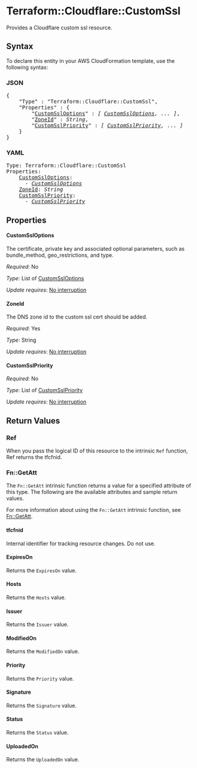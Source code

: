# Terraform::Cloudflare::CustomSsl

Provides a Cloudflare custom ssl resource.

## Syntax

To declare this entity in your AWS CloudFormation template, use the following syntax:

### JSON

<pre>
{
    "Type" : "Terraform::Cloudflare::CustomSsl",
    "Properties" : {
        "<a href="#customssloptions" title="CustomSslOptions">CustomSslOptions</a>" : <i>[ <a href="customssloptions.md">CustomSslOptions</a>, ... ]</i>,
        "<a href="#zoneid" title="ZoneId">ZoneId</a>" : <i>String</i>,
        "<a href="#customsslpriority" title="CustomSslPriority">CustomSslPriority</a>" : <i>[ <a href="customsslpriority.md">CustomSslPriority</a>, ... ]</i>
    }
}
</pre>

### YAML

<pre>
Type: Terraform::Cloudflare::CustomSsl
Properties:
    <a href="#customssloptions" title="CustomSslOptions">CustomSslOptions</a>: <i>
      - <a href="customssloptions.md">CustomSslOptions</a></i>
    <a href="#zoneid" title="ZoneId">ZoneId</a>: <i>String</i>
    <a href="#customsslpriority" title="CustomSslPriority">CustomSslPriority</a>: <i>
      - <a href="customsslpriority.md">CustomSslPriority</a></i>
</pre>

## Properties

#### CustomSslOptions

The certificate, private key and associated optional parameters, such as bundle_method, geo_restrictions, and type.

_Required_: No

_Type_: List of <a href="customssloptions.md">CustomSslOptions</a>

_Update requires_: [No interruption](https://docs.aws.amazon.com/AWSCloudFormation/latest/UserGuide/using-cfn-updating-stacks-update-behaviors.html#update-no-interrupt)

#### ZoneId

The DNS zone id to the custom ssl cert should be added.

_Required_: Yes

_Type_: String

_Update requires_: [No interruption](https://docs.aws.amazon.com/AWSCloudFormation/latest/UserGuide/using-cfn-updating-stacks-update-behaviors.html#update-no-interrupt)

#### CustomSslPriority

_Required_: No

_Type_: List of <a href="customsslpriority.md">CustomSslPriority</a>

_Update requires_: [No interruption](https://docs.aws.amazon.com/AWSCloudFormation/latest/UserGuide/using-cfn-updating-stacks-update-behaviors.html#update-no-interrupt)

## Return Values

### Ref

When you pass the logical ID of this resource to the intrinsic `Ref` function, Ref returns the tfcfnid.

### Fn::GetAtt

The `Fn::GetAtt` intrinsic function returns a value for a specified attribute of this type. The following are the available attributes and sample return values.

For more information about using the `Fn::GetAtt` intrinsic function, see [Fn::GetAtt](https://docs.aws.amazon.com/AWSCloudFormation/latest/UserGuide/intrinsic-function-reference-getatt.html).

#### tfcfnid

Internal identifier for tracking resource changes. Do not use.

#### ExpiresOn

Returns the <code>ExpiresOn</code> value.

#### Hosts

Returns the <code>Hosts</code> value.

#### Issuer

Returns the <code>Issuer</code> value.

#### ModifiedOn

Returns the <code>ModifiedOn</code> value.

#### Priority

Returns the <code>Priority</code> value.

#### Signature

Returns the <code>Signature</code> value.

#### Status

Returns the <code>Status</code> value.

#### UploadedOn

Returns the <code>UploadedOn</code> value.

